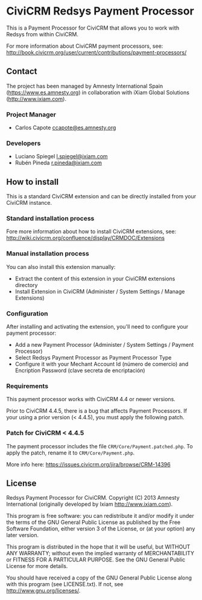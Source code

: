 # CiviCRM Redsys Payment Processor #

This is a Payment Processor for CiviCRM that allows you to work with Redsys from within CiviCRM.

For more information about CiviCRM payment processors, see:
http://book.civicrm.org/user/current/contributions/payment-processors/

## Contact ##

The project has been managed by Amnesty International Spain (https://www.es.amnesty.org) in collaboration with iXiam Global Solutions (http://www.ixiam.com).

### Project Manager ###

* Carlos Capote <ccapote@es.amnesty.org>

### Developers ###

* Luciano Spiegel <l.spiegel@ixiam.com>
* Rubén Pineda <r.pineda@ixiam.com>

## How to install ##

This is a standard CiviCRM extension and can be directly installed from your CiviCRM instance.

### Standard installation process ###

Fore more information about how to install CiviCRM extensions, see:
http://wiki.civicrm.org/confluence/display/CRMDOC/Extensions

### Manual installation process ###

You can also install this extension manually:

* Extract the content of this extension in your CiviCRM extensions directory
* Install Extension in CiviCRM (Administer / System Settings / Manage Extensions)

### Configuration ###

After installing and activating the extension, you'll need to configure your payment processor:

* Add a new Payment Processor (Administer / System Settings / Payment Processor)
* Select Redsys Payment Processor as Payment Processor Type
* Configure it with your Mechant Account Id (número de comercio) and Encription Password (clave secreta de encriptación)

### Requirements ###

This payment processor works with CiviCRM 4.4 or newer versions.

Prior to CiviCRM 4.4.5, there is a bug that affects Payment Processors. If your using a prior version (< 4.4.5), you must apply the following patch.

### Patch for CiviCRM < 4.4.5 ###

The payment processor includes the file `CRM/Core/Payment.patched.php`. To apply the patch, rename it to `CRM/Core/Payment.php`.

More info here: https://issues.civicrm.org/jira/browse/CRM-14396

## License ##

Redsys Payment Processor for CiviCRM. Copyright (C) 2013 Amnesty International (originally developed by Ixiam http://www.ixiam.com).

This program is free software: you can redistribute it and/or modify it under the terms of the GNU General Public License as published by the Free Software Foundation, either version 3 of the License, or (at your option) any later version.

This program is distributed in the hope that it will be useful, but WITHOUT ANY WARRANTY; without even the implied warranty of MERCHANTABILITY or FITNESS FOR A PARTICULAR PURPOSE. See the GNU General Public License for more details.

You should have received a copy of the GNU General Public License along with this program (see LICENSE.txt). If not, see http://www.gnu.org/licenses/.
